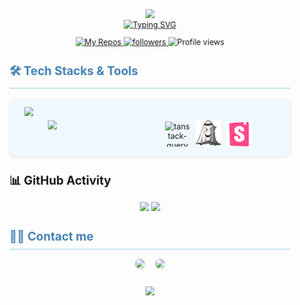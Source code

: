 <div align="center">
  <img src="https://capsule-render.vercel.app/api?type=waving&color=0:E0F4FF,50:87CEEB,100:1E90FF&height=250&section=header&text=Han-wo%20GitHub&fontSize=60&fontColor=FFFFFF&animation=fadeIn&fontAlignY=30&desc=Frontend%20Developer%20|%20Always%20learning&descAlignY=50&descAlign=50&descSize=20&fontAlign=50&stroke=4682B4&strokeWidth=2"/>
</div>

<div align="center">
  <a href="https://git.io/typing-svg">
    <img src="https://readme-typing-svg.demolab.com?font=Fira+Code&weight=600&size=24&duration=3000&pause=1000&color=4682B4&center=true&vCenter=true&multiline=true&repeat=false&width=600&height=120&lines=Frontend+Developer;Always+learning+new+things;Passionate+about+web+development" alt="Typing SVG" />
  </a>
</div>

<p align="center">
  <a href="https://github.com/Han-wo?tab=repositories">
    <img alt="My Repos" title="My Repositories" src="https://custom-icon-badges.demolab.com/badge/-My%20Repos-4682B4?style=for-the-badge&logoColor=white&logo=repo" />
  </a>
  <a href="https://github.com/Han-wo?tab=followers">
    <img alt="followers" title="Follow me on Github" src="https://custom-icon-badges.demolab.com/github/followers/Han-wo?color=87CEEB&labelColor=87CEEB&style=for-the-badge&logo=person-add&label=Follow&logoColor=white" />
  </a>
  <img src="https://komarev.com/ghpvc/?username=Han-wo&style=for-the-badge&color=1E90FF" alt="Profile views" />
</p>
  <h2 style="border-bottom: 1px solid #87CEEB; color: #4682B4; padding-bottom: 10px;">
    🛠️ Tech Stacks & Tools
  </h2>
  <div align="center" style="margin-top: 15px; background-color: #F0F8FF; padding: 15px; border-radius: 10px; box-shadow: 0 2px 4px rgba(0, 0, 0, 0.1);">
    <div style="display: flex; flex-wrap: wrap; justify-content: center; gap: 8px;">
      <img src="https://skillicons.dev/icons?i=html,css,javascript,typescript,react,nextjs,styledcomponents,tailwind,sass&perline=9" width="450" />
      <img src="https://skillicons.dev/icons?i=firebase,flask,git,python&perline=9" width="200" />
      <img src="https://tanstack.com/_build/assets/logo-color-600w-Bx4vtR8J.png" alt="tanstack-query" width="45" height="45" style="margin: 2px;"/>
      <img src="https://raw.githubusercontent.com/pmndrs/jotai/main/img/jotai-mascot.png" alt="Jotai" width="45" height="45 style="margin: 2px;" />
      <img src="https://raw.githubusercontent.com/devicons/devicon/master/icons/storybook/storybook-original.svg" alt="storybook" width="45" height="45" style="margin: 2px;"/>
    </div>
  </div>
</div>

## 📊 GitHub Activity

<div align="center">

  <picture>
    <source 
      srcset="https://github-readme-stats.vercel.app/api?username=Han-wo&show_icons=true&theme=dark&hide_border=true&bg_color=0D1117&title_color=58A6FF&text_color=C9D1D9&icon_color=58A6FF&custom_title=Han-wo's%20GitHub%20Stats"
      media="(prefers-color-scheme: dark)"
    />
    <source
      srcset="https://github-readme-stats.vercel.app/api?username=Han-wo&show_icons=true&theme=default&hide_border=true&bg_color=F0F8FF&title_color=4682B4&text_color=4682B4&icon_color=87CEEB&custom_title=Han-wo's%20GitHub%20Stats"
      media="(prefers-color-scheme: light), (prefers-color-scheme: no-preference)"
    />
    <img src="https://github-readme-stats.vercel.app/api?username=Han-wo&show_icons=true&theme=react&hide_border=true&bg_color=F0F8FF&title_color=4682B4&text_color=4682B4&icon_color=87CEEB&custom_title=Han-wo's%20GitHub%20Stats" width="49%" />
  </picture>

  <picture>
    <source 
      srcset="https://github-readme-streak-stats.herokuapp.com/?user=Han-wo&theme=dark&hide_border=true&background=0D1117&ring=58A6FF&fire=58A6FF&currStreakNum=C9D1D9&sideNums=C9D1D9&currStreakLabel=C9D1D9&sideLabels=C9D1D9&dates=58A6FF"
      media="(prefers-color-scheme: dark)"
    />
    <source
      srcset="https://github-readme-streak-stats.herokuapp.com/?user=Han-wo&theme=default&hide_border=true&background=F0F8FF&ring=4682B4&fire=87CEEB&currStreakNum=4682B4&sideNums=4682B4&currStreakLabel=4682B4&sideLabels=4682B4&dates=87CEEB"
      media="(prefers-color-scheme: light), (prefers-color-scheme: no-preference)"
    />
    <img src="https://github-readme-streak-stats.herokuapp.com/?user=Han-wo&theme=react&hide_border=true&background=F0F8FF&ring=4682B4&fire=87CEEB&currStreakNum=4682B4&sideNums=4682B4&currStreakLabel=4682B4&sideLabels=4682B4&dates=87CEEB" width="49%" />
  </picture>

</div>

<div style="text-align: left; margin-top: 30px;">
  <h2 style="border-bottom: 1px solid #87CEEB; color: #4682B4; padding-bottom: 10px;">
    🧑‍💻 Contact me
  </h2>
  <div align="center" style="margin-top: 15px;">
    <a href="https://www.instagram.com/1_.woo/" style="text-decoration: none; margin: 0 8px;">
      <img src="https://img.shields.io/badge/Instagram-E4405F?style=for-the-badge&logo=Instagram&logoColor=white" style="border-radius: 6px; box-shadow: 0 2px 4px rgba(0, 0, 0, 0.1);">
    </a>
    <a href="mailto:hansw980910@gmail.com" style="text-decoration: none; margin: 0 8px;">
      <img src="https://img.shields.io/badge/Gmail-EA4335?style=for-the-badge&logo=Gmail&logoColor=white" style="border-radius: 6px; box-shadow: 0 2px 4px rgba(0, 0, 0, 0.1);">
    </a>
  </div>
</div>


<div align="center" style="margin-top: 30px;">
  <img src="https://capsule-render.vercel.app/api?type=waving&color=0:E0F4FF,50:87CEEB,100:1E90FF&height=100&section=footer" />
</div>
